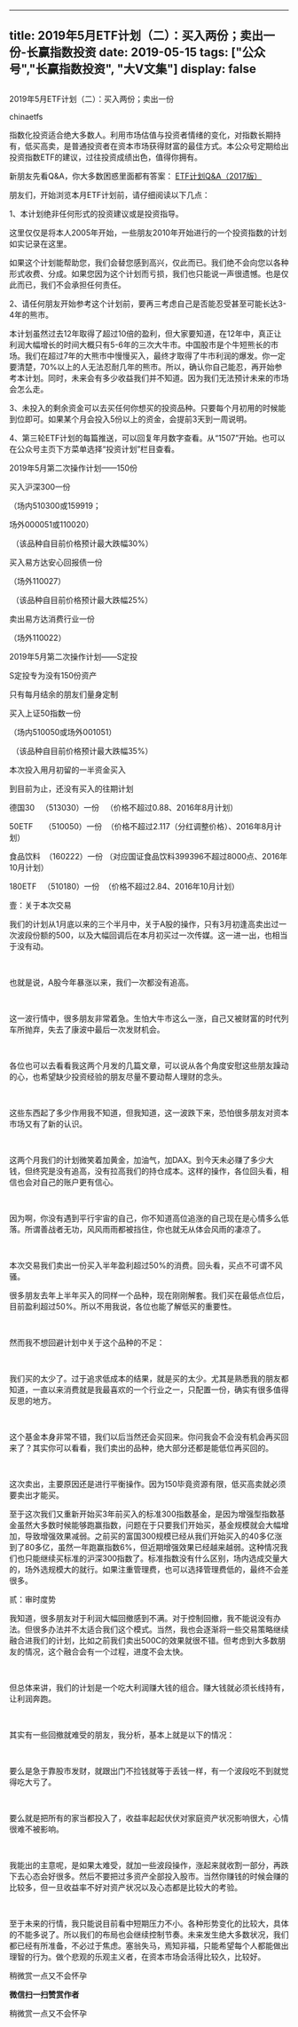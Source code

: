 
---
title:  2019年5月ETF计划（二）：买入两份；卖出一份-长赢指数投资
date: 2019-05-15
tags: ["公众号","长赢指数投资", "大V文集"]
display: false
---


## 



2019年5月ETF计划（二）：买入两份；卖出一份




chinaetfs




指数化投资适合绝大多数人。利用市场估值与投资者情绪的变化，对指数长期持有，低买高卖，是普通投资者在资本市场获得财富的最佳方式。本公众号定期给出投资指数ETF的建议，过往投资成绩出色，值得你拥有。




<mpvoice frameborder="0" class="rich_pages res_iframe js_editor_audio audio_iframe place_audio_area" src="/cgi-bin/readtemplate?t=tmpl/audio_tmpl&amp;name=%E5%A4%9A%E6%83%B3%E5%9C%A8%E5%B9%B3%E5%BA%B8%E7%9A%84%E7%94%9F%E6%B4%BB%E6%8B%A5%E6%8A%B1%E4%BD%A0&amp;play_length=04:29" isaac2="1" low_size="516.06" source_size="516.1" high_size="2109.38" name="多想在平庸的生活拥抱你" play_length="269000" voice_encode_fileid="MzIwMTIzNDMwNF8yNjUzNDA5MTYw"></mpvoice>





新朋友先看Q&amp;A，你大多数困惑里面都有答案：&nbsp;[ETF计划Q&amp;A（2017版）](http://mp.weixin.qq.com/s?__biz=MzIwMTIzNDMwNA==&amp;mid=2653408592&amp;idx=1&amp;sn=fde1a92e4caefec9c3a8298e74e8ff45&amp;chksm=8d226fbfba55e6a921f9daf22566693a85cbd8a192ba104e060ad3daf7f5940d3885c8e1bbef&amp;scene=21#wechat_redirect)





朋友们，开始浏览本月ETF计划前，请仔细阅读以下几点：

1、本计划绝非任何形式的投资建议或是投资指导。



这里仅仅是将本人2005年开始，一些朋友2010年开始进行的一个投资指数的计划如实记录在这里。





如果这个计划能帮助您，我们会替您感到高兴，仅此而已。我们绝不会向您以各种形式收费、分成。如果您因为这个计划而亏损，我们也只能说一声很遗憾。也是仅此而已，我们不会承担任何责任。



2、请任何朋友开始参考这个计划前，要再三考虑自己是否能忍受甚至可能长达3-4年的熊市。



本计划虽然过去12年取得了超过10倍的盈利，但大家要知道，在12年中，真正让利润大幅增长的时间大概只有5-6年的三次大牛市。中国股市是个牛短熊长的市场。我们在超过7年的大熊市中慢慢买入，最终才取得了牛市利润的爆发。你一定要清楚，70%以上的人无法忍耐几年的熊市。所以，确认你自己能忍，再开始参考本计划。同时，未来会有多少收益我们并不知道。因为我们无法预计未来的市场会怎么走。



3、未投入的剩余资金可以去买任何你想买的投资品种。只要每个月初用的时候能到位即可。如果某个月会投入5份以上的资金，会提前3天到一周说明。



4、第三轮ETF计划的每篇推送，可以回复年月数字查看。从“1507”开始。也可以在公众号主页下方菜单选择“投资计划”栏目查看。







2019年5月第二次操作计划——150份



买入沪深300一份

（场内510300或159919；

场外000051或110020）

&nbsp;（该品种自目前价格预计最大跌幅30%）



买入易方达安心回报债一份

（场外110027）

&nbsp;（该品种自目前价格预计最大跌幅25%）



卖出易方达消费行业一份

（场外110022）







2019年5月第二次操作计划——S定投

S定投专为没有150份资产

只有每月结余的朋友们量身定制





买入上证50指数一份

（场内510050或场外001051）

&nbsp;（该品种自目前价格预计最大跌幅35%）



本次投入用月初留的一半资金买入







到目前为止，还没有买入的往期计划

德国30&nbsp;&nbsp; （513030）一份&nbsp;&nbsp; （价格不超过0.88、2016年8月计划）



50ETF&nbsp;&nbsp;&nbsp;&nbsp; （510050）一份&nbsp; （价格不超过2.117（分红调整价格）、2016年8月计划）

食品饮料&nbsp; （160222）一份 （对应国证食品饮料399396不超过8000点、2016年10月计划）

180ETF&nbsp;&nbsp; （510180）一份&nbsp; （价格不超过2.84、2016年10月计划）







壹：关于本次交易

我们的计划从1月底以来的三个半月中，关于A股的操作，只有3月初逢高卖出过一次波段份额的500，以及大幅回调后在本月初买过一次传媒。这一进一出，也相当于没有动。

&nbsp;

也就是说，A股今年暴涨以来，我们一次都没有追高。

&nbsp;

这一波行情中，很多朋友非常着急。生怕大牛市这么一涨，自己又被财富的时代列车所抛弃，失去了康波中最后一次发财机会。

&nbsp;

各位也可以去看看我这两个月发的几篇文章，可以说从各个角度安慰这些朋友躁动的心，也希望缺少投资经验的朋友尽量不要动帮人理财的念头。

&nbsp;

这些东西起了多少作用我不知道，但我知道，这一波跌下来，恐怕很多朋友对资本市场又有了新的认识。

&nbsp;

这两个月我们的计划微笑着加黄金，加油气，加DAX。到今天未必赚了多少大钱，但终究是没有追高，没有拉高我们的持仓成本。这样的操作，各位回头看，相信也会对自己的账户更有信心。

&nbsp;

因为啊，你没有遇到平行宇宙的自己，你不知道高位追涨的自己现在是心情多么低落。所谓善战者无功，风风雨雨都被挡住，你也就无从体会风雨的凄凉了。

&nbsp;

本次交易我们卖出一份买入半年盈利超过50%的消费。回头看，买点不可谓不风骚。





很多朋友去年上半年买入的同样一个品种，现在刚刚解套。我们买在最低点位后，目前盈利超过50%。所以不用我说，各位也能了解低买的重要性。

&nbsp;

然而我不想回避计划中关于这个品种的不足：

&nbsp;

我们买的太少了。过于追求低成本的结果，就是买的太少。尤其是熟悉我的朋友都知道，一直以来消费就是我最喜欢的一个行业之一，只配置一份，确实有很多值得反思的地方。

&nbsp;

这个基金本身非常不错，我们以后当然还会买回来。你问我会不会没有机会再买回来了？其实你可以看看，我们卖出的品种，绝大部分还都是能低位再买回的。

&nbsp;

这次卖出，主要原因还是进行平衡操作。因为150毕竟资源有限，低买高卖就必须要卖出才能买。



至于这次我们又重新开始买3年前买入的标准300指数基金，是因为增强型指数基金虽然大多数时候能够跑赢指数，问题在于只要我们开始买，基金规模就会大幅增加，导致增强效果减弱。之前买的富国300规模已经从我们开始买入的40多亿涨到了80多亿，虽然一年跑赢指数6%，但近期增强效果已经越来越弱。这种情况我们也只能继续买标准的沪深300指数了。标准指数没有什么区别，场内选成交量大的，场外选规模大的就行。如果注重管理费，也可以选择管理费低的，最终不会差很多。





贰：审时度势

我知道，很多朋友对于利润大幅回撤感到不满。对于控制回撤，我不能说没有办法。但很多办法并不太适合我们这个模式。当然，我也会逐渐将一些交易策略继续融合进我们的计划，比如之前我们卖出500C的效果就很不错。但考虑到大多数朋友的情况，这个融合会有一个过程，进度不会太快。

&nbsp;

但总体来讲，我们的计划是一个吃大利润赚大钱的组合。赚大钱就必须长线持有，让利润奔跑。

&nbsp;

其实有一些回撤就难受的朋友，我分析，基本上就是以下的情况：

&nbsp;

要么是急于靠股市发财，就跟出门不捡钱就等于丢钱一样，有一个波段吃不到就觉得吃大亏了。

&nbsp;

要么就是把所有的家当都投入了，收益率起起伏伏对家庭资产状况影响很大，心情很难不被影响。

&nbsp;

我能出的主意呢，是如果太难受，就加一些波段操作，涨起来就收割一部分，再跌下去心态会好很多。然后不要把过多资产全部投入股市。当然你赚钱的时候会赚的比较多，但一旦收益率不好对资产状况以及心态都是比较大的考验。

&nbsp;

至于未来的行情，我只能说目前看中短期压力不小。各种形势变化的比较大，具体的不能多说了。所以我们的布局也会继续控制节奏。未来发生绝大多数状况，我们都已经有所准备，不必过于焦虑。塞翁失马，焉知非福，只能希望每个人都能做出理智的行为。做个悲观的乐观主义者，在资本市场会活得比较久，比较好。









稍微赏一点又不会怀孕


**微信扫一扫赞赏作者**






稍微赏一点又不会怀孕









